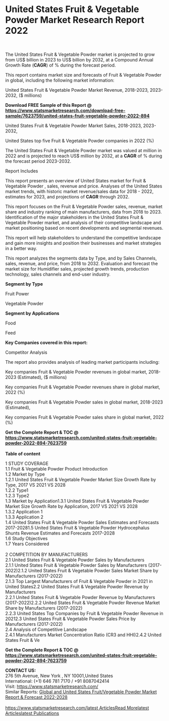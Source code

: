 <h1>United States Fruit & Vegetable Powder Market Research Report 2022</h1><br/><p>The United States Fruit & Vegetable Powder market is projected to grow from US$ billion in 2023 to US$ billion by 2032, at a Compound Annual Growth Rate (<strong>CAGR</strong>) of % during the forecast period.</p><p>This report contains market size and forecasts of Fruit & Vegetable Powder in global, including the following market information:</p><p>United States Fruit & Vegetable Powder Market Revenue, 2018-2023, 2023-2032, ($ millions)</p><p><strong>Download FREE Sample of this Report @ <a href="https://www.statsmarketresearch.com/download-free-sample/7623759/united-states-fruit-vegetable-powder-2022-894">https://www.statsmarketresearch.com/download-free-sample/7623759/united-states-fruit-vegetable-powder-2022-894</a></strong></p><p>United States Fruit & Vegetable Powder Market Sales, 2018-2023, 2023-2032,</p><p>United States top five Fruit & Vegetable Powder companies in 2022 (%)</p><p>The United States Fruit & Vegetable Powder market was valued at million in 2022 and is projected to reach US$ million by 2032, at a <strong>CAGR</strong> of % during the forecast period 2023-2032.</p><p>Report Includes</p><p>This report presents an overview of United States market for Fruit & Vegetable Powder , sales, revenue and price. Analyses of the United States market trends, with historic market revenue/sales data for 2018 - 2022, estimates for 2023, and projections of <strong>CAGR</strong> through 2032.</p><p>This report focuses on the Fruit & Vegetable Powder sales, revenue, market share and industry ranking of main manufacturers, data from 2018 to 2023. Identification of the major stakeholders in the United States Fruit & Vegetable Powder market, and analysis of their competitive landscape and market positioning based on recent developments and segmental revenues.</p><p>This report will help stakeholders to understand the competitive landscape and gain more insights and position their businesses and market strategies in a better way.</p><p>This report analyzes the segments data by Type, and by Sales Channels, sales, revenue, and price, from 2018 to 2032. Evaluation and forecast the market size for Humidifier sales, projected growth trends, production technology, sales channels and end-user industry.</p><p><strong>Segment by Type</strong></p><p>Fruit Power</p><p>Vegetable Powder</p><p><strong> Segment <strong><strong>by Applications</strong></strong></strong></p><p>Food</p><p>Feed</p><p><strong>Key Companies covered in this report:</strong></p><p>Competitor Analysis</p><p>The report also provides analysis of leading market participants including:</p><p>Key companies Fruit & Vegetable Powder revenues in global market, 2018-2023 (Estimated), ($ millions)</p><p>Key companies Fruit & Vegetable Powder revenues share in global market, 2022 (%)</p><p>Key companies Fruit & Vegetable Powder sales in global market, 2018-2023 (Estimated),</p><p>Key companies Fruit & Vegetable Powder sales share in global market, 2022 (%)</p><div><b>Get the Complete Report & TOC @ <a href="https://www.statsmarketresearch.com/united-states-fruit-vegetable-powder-2022-894-7623759">https://www.statsmarketresearch.com/united-states-fruit-vegetable-powder-2022-894-7623759</a></b></div><br><b>Table of content</b><p>1 STUDY COVERAGE<br />1.1 Fruit & Vegetable Powder Product Introduction<br />1.2 Market by Type<br />1.2.1 United States Fruit & Vegetable Powder Market Size Growth Rate by Type, 2017 VS 2021 VS 2028<br />1.2.2 Type1<br />1.2.3 Type2<br />1.3 Market by Application1.3.1 United States Fruit & Vegetable Powder Market Size Growth Rate by Application, 2017 VS 2021 VS 2028<br />1.3.2 Application 1<br />1.3.3 Application 2<br />1.4 United States Fruit & Vegetable Powder Sales Estimates and Forecasts 2017-20281.5 United States Fruit & Vegetable Powder Hydrocephalus Shunts Revenue Estimates and Forecasts 2017-2028<br />1.6 Study Objectives<br />1.7 Years Considered<br /><br />2 COMPETITION BY MANUFACTURERS<br />2.1 United States Fruit & Vegetable Powder Sales by Manufacturers<br />2.1.1 United States Fruit & Vegetable Powder Sales by Manufacturers (2017-2022)2.1.2 United States Fruit & Vegetable Powder Sales Market Share by Manufacturers (2017-2022)<br />2.1.3 Top Largest Manufacturers of Fruit & Vegetable Powder in 2021 in United States2.2 United States Fruit & Vegetable Powder Revenue by Manufacturers<br />2.2.1 United States Fruit & Vegetable Powder Revenue by Manufacturers (2017-2022)2.2.2 United States Fruit & Vegetable Powder Revenue Market Share by Manufacturers (2017-2022)<br />2.2.3 United States Top Companies by Fruit & Vegetable Powder Revenue in 20212.3 United States Fruit & Vegetable Powder Sales Price by Manufacturers (2017-2022)<br />2.4 Analysis of Competitive Landscape<br />2.4.1 Manufacturers Market Concentration Ratio (CR3 and HHI)2.4.2 United States Fruit & Ve<br><div><b>Get the Complete Report & TOC @ <a href="https://www.statsmarketresearch.com/united-states-fruit-vegetable-powder-2022-894-7623759">https://www.statsmarketresearch.com/united-states-fruit-vegetable-powder-2022-894-7623759</a></b></div></p> <b>CONTACT US:</b><br>276 5th Avenue, New York , NY 10001,United States<br>International: (+1) 646 781 7170 / +91 8087042414<br>Visit: <a href="https://www.statsmarketresearch.com/">https://www.statsmarketresearch.com/</a><br>Similar Reports: <a href="https://www.statsmarketresearch.com/united-states-fruit-vegetable-powder-2022-894-7623759">Global and United States Fruit/Vegetable Powder Market Report & Forecast 2022-2028</a><br/><br/><a href="https://gyeongbokgung.com">https://www.statsmarketresearch.com/</a><a href="https://hallyeomaritime.com">latest Articles</a><a href="https://jingwansa.com">Read More</a><a href=https://nguoiviet.jp/">latest Articles</a><a href="https://www.intelmarketresearch.com/">latest Publications</a>